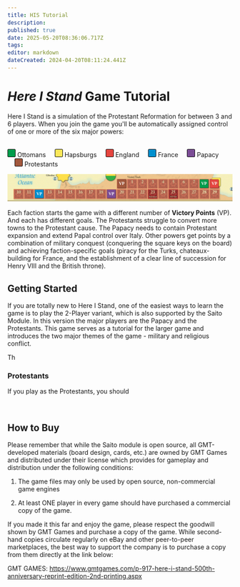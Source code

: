 ```yaml
---
title: HIS Tutorial
description: 
published: true
date: 2025-05-20T08:36:06.717Z
tags: 
editor: markdown
dateCreated: 2024-04-20T08:11:24.441Z
---
```


# *Here I Stand* Game Tutorial

Here I Stand is a simulation of the Protestant Reformation for between 3 and 6 players. When you join the game you'll be automatically assigned control of one or more of the six major powers:

<br>
<div class="factionBox" style="background-color: #019d4c;"></div> Ottomans

<div class="factionBox" style="background-color: #fce75a;margin-left:1rem;"></div> Hapsburgs

<div  class="factionBox" style="background-color: #e54640;margin-left:1rem;"></div> England

<div  class="factionBox" style="background-color: #0090cf;margin-left:1rem;"></div> France

<div  class="factionBox" style="background-color: #7b4d96;margin-left:1rem;"></div> Papacy

<div  class="factionBox" style="background-color: #a2583d;margin-left:1rem;"></div> Protestants

![his-victory-track-gamestart.png](/his-victory-track-gamestart.png)

Each faction starts the game with a different number of **Victory Points** (VP). And each has different goals. The Protestants struggle to convert more towns to the Protestant cause. The Papacy needs to contain Protestant expansion and extend Papal control over Italy. Other powers get points by a combination of military conquest (conquering the square keys on the board) and achieving faction-specific goals (piracy for the Turks, chateaux-building for France, and the establishment of a clear line of succession for Henry VIII and the British throne).

## Getting Started

If you are totally new to Here I Stand, one of the easiest ways to learn the game is to play the 2-Player variant, which is also supported by the Saito Module. In this version the major players are the Papacy and the Protestants. This game serves as a tutorial for the larger game and introduces the two major themes of the game - military and religious conflict.

Th


### Protestants

If you play as the Protestants, you should 



<br>

## <div id="license" class="targetDiv"> How to Buy </div>

Please remember that while the Saito module is open source, all GMT-developed materials (board design, cards, etc.) are owned by GMT Games and distributed under their license which provides for gameplay and distribution under the following conditions:

1. The game files may only be used by open source, non-commercial game engines

2. At least ONE player in every game should have purchased a commercial copy of the game.

If you made it this far and enjoy the game, please respect the goodwill shown by GMT Games and purchase a copy of the game. While second-hand copies circulate regularly on eBay and other peer-to-peer marketplaces, the best way to support the company is to purchase a copy from them directly at the link below:

GMT GAMES: https://www.gmtgames.com/p-917-here-i-stand-500th-anniversary-reprint-edition-2nd-printing.aspx


<style>
  
  .box {
    padding: 10px 10px;
    margin: 10px;
    border: 4px solid #00000090;
    border-radius: 15px;
  }
  .factionBox {
    display: inline-block;
    width: 16px; height: 16px;
    border: solid 0.5px black;
    border-radius: 2px;
  }

 @keyframes flash {
    0% { background-color: transparent; }
    33% { background-color: #f71f3d; }
    100% { background-color: transparent; }
 }
 .targetDiv {
    animation-name: flash;
    animation-duration: 1.5s;
    animation-iteration-count: 1;
 }
 .targetDiv:target {
    animation-iteration-count: 1;
 }
</style>


